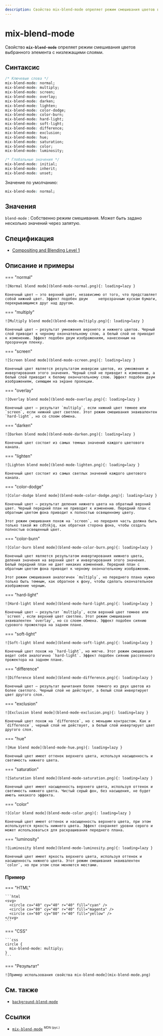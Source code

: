 ```yaml
---
description: Свойство mix-blend-mode опреляет режим смешивания цветов выбранного элемента с низлежащими слоями
---
```


# mix-blend-mode

Свойство **`mix-blend-mode`** опреляет режим смешивания цветов выбранного элемента с низлежащими слоями.

## Синтаксис

```css
/* Ключевые слова */
mix-blend-mode: normal;
mix-blend-mode: multiply;
mix-blend-mode: screen;
mix-blend-mode: overlay;
mix-blend-mode: darken;
mix-blend-mode: lighten;
mix-blend-mode: color-dodge;
mix-blend-mode: color-burn;
mix-blend-mode: hard-light;
mix-blend-mode: soft-light;
mix-blend-mode: difference;
mix-blend-mode: exclusion;
mix-blend-mode: hue;
mix-blend-mode: saturation;
mix-blend-mode: color;
mix-blend-mode: luminosity;

/* Глобальные значения */
mix-blend-mode: initial;
mix-blend-mode: inherit;
mix-blend-mode: unset;
```

Значение по умолчанию:

```css
mix-blend-mode: normal;
```

## Значения

`blend-mode`
: Собственно режим смешивания. Может быть задано несколько значений через запятую.

## Спецификация

- [Compositing and Blending Level 1](https://drafts.fxtf.org/compositing-1/#mix-blend-mode)

## Описание и примеры

=== "normal"

    ![Normal blend mode](blend-mode-normal.png){: loading=lazy }

    Конечный цвет — это верхний цвет, независимо от того, что представляет собой нижний цвет. Эффект подобен двум     непрозрачным кускам бумаги, перекрывающимся друг над другом.

=== "multiply"

    ![Multiply blend mode](blend-mode-multiply.png){: loading=lazy }

    Конечный цвет — результат умножения верхнего и нижнего цветов. Черный слой приводит к черному окончательному слою, а белый слой не приводит к изменению. Эффект подобен двум изображениям, нанесенным на прозрачную пленку.

=== "screen"

    ![Screen blend mode](blend-mode-screen.png){: loading=lazy }

    Конечный цвет является результатом инверсии цветов, их умножения и инвертирования этого значения. Черный слой не приводит к изменению, а белый слой приводит к белому окончательному слою. Эффект подобен двум изображениям, сияющим на экране проекции.

=== "overlay"

    ![Overlay blend mode](blend-mode-overlay.png){: loading=lazy }

    Конечный цвет — результат `multiply`, если нижний цвет темнее или `screen`, если нижний цвет светлее. Этот режим смешивания эквивалентен `hard-light`, но со слоем обмена.

=== "darken"

    ![Darken blend mode](blend-mode-darken.png){: loading=lazy }

    Конечный цвет состоит из самых темных значений каждого цветового канала.

=== "lighten"

    ![Lighten blend mode](blend-mode-lighten.png){: loading=lazy }

    Конечный цвет состоит из самых светлых значений каждого цветового канала.

=== "color-dodge"

    ![Color-dodge blend mode](blend-mode-color-dodge.png){: loading=lazy }

    Конечный цвет — результат деления нижнего цвета на обратный верхний цвет. Черный передний план не приводит к изменению. Передний план с обратным цветом фона приводит к полностью освещенному цвету.

    Этот режим смешивания похож на `screen`, но передняя часть должна быть только такой же cdtnkjq, как обратная сторона фона, чтобы создать полностью освещенный цвет.

=== "color-burn"

    ![Color-burn blend mode](blend-mode-color-burn.png){: loading=lazy }

    Конечный цвет является результатом инвертирования нижнего цвета, деления значения на верхний цвет и инвертирования этого значения. Белый передний план не дает никаких изменений. Передний план с обратным цветом фона приводит к черному окончательному изображению.

    Этот режим смешивания аналогичен `multiply`, но переднего плана нужно только быть темным, как обратное к фону, чтобы сделать окончательное изображение черным.

=== "hard-light"

    ![Hard-light blend mode](blend-mode-hard-light.png){: loading=lazy }

    Конечный цвет — результат `multiply`, если верхний цвет темнее или `screen`, если верхний цвет светлее. Этот режим смешивания эквивалентен `overlay`, но со слоем обмена. Эффект подобен сиянию сурового прожектора на заднем плане.

=== "soft-light"

    ![Soft-light blend mode](blend-mode-soft-light.png){: loading=lazy }

    Конечный цвет похож на `hard-light`, но мягче. Этот режим смешивания ведет себя аналогично `hard-light`. Эффект подобен сиянию рассеянного прожектора на заднем плане.

=== "difference"

    ![Difference blend mode](blend-mode-difference.png){: loading=lazy }

    Конечный цвет — результат вычитания более темного из двух цветов из более светлого. Черный слой не действует, а белый слой инвертирует цвет другого слоя.

=== "exclusion"

    ![Exclusion blend mode](blend-mode-exclusion.png){: loading=lazy }

    Конечный цвет похож на `difference`, но с меньшим контрастом. Как и `difference`, черный слой не действует, а белый слой инвертирует цвет другого слоя.

=== "hue"

    ![Hue blend mode](blend-mode-hue.png){: loading=lazy }

    Конечный цвет имеет оттенок верхнего цвета, используя насыщенность и светимость нижнего цвета.

=== "saturation"

    ![Saturation blend mode](blend-mode-saturation.png){: loading=lazy }

    Конечный цвет имеет насыщенность верхнего цвета, используя оттенок и светимость нижнего цвета. Чистый серый фон, без насыщения, не будет иметь никакого эффекта.

=== "color"

    ![Color blend mode](blend-mode-color.png){: loading=lazy }

    Конечный цвет имеет оттенок и насыщенность верхнего цвета, при этом используется яркость нижнего цвета. Эффект сохраняет уровни серого и может использоваться для раскрашивания переднего плана.

=== "luminosity"

    ![Luminosity blend mode](blend-mode-luminosity.png){: loading=lazy }

    Конечный цвет имеет яркость верхнего цвета, используя оттенок и насыщенность нижнего цвета. Этот режим смешивания эквивалентен `color`, но при этом слои меняются местами.

### Пример

=== "HTML"

    ```html
    <svg>
      <circle cx="40" cy="40" r="40" fill="cyan" />
      <circle cx="80" cy="40" r="40" fill="magenta" />
      <circle cx="60" cy="80" r="40" fill="yellow" />
    </svg>
    ```

=== "CSS"

    ```css
    circle {
      mix-blend-mode: multiply;
    }
    ```

=== "Результат"

    ![Пример использования свойства mix-blend-mode](mix-blend-mode.png)

## См. также

- [`background-blend-mode`](background-blend-mode.md)

## Ссылки

- [`mix-blend-mode`](https://developer.mozilla.org/ru/docs/Web/CSS/mix-blend-mode) <sup><small>MDN (рус.)</small></sup>

